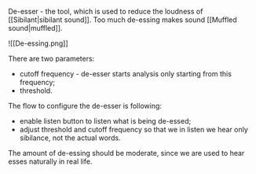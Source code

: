 De-esser - the tool, which is used to reduce the loudness of [[Sibilant|sibilant sound]]. Too much de-essing makes sound  [[Muffled sound|muffled]].

![[De-essing.png]]

There are two parameters:
- cutoff frequency - de-esser starts analysis only starting from this frequency;
- threshold.

The flow to configure the de-esser is following:
- enable listen button to listen what is being de-essed;
- adjust threshold and cutoff frequency so that we in listen we hear only sibilance, not the actual words.

The amount of de-essing should be moderate, since we are used to hear esses naturally in real life.

